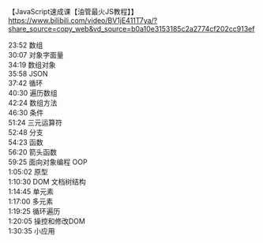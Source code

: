 【JavaScript速成课【油管最火JS教程】】 https://www.bilibili.com/video/BV1jE411T7ya/?share_source=copy_web&vd_source=b0a10e3153185c2a2774cf202cc913ef

23:52 数组  
30:07 对象字面量  
34:19 数组对象  
35:58 JSON  
37:42 循环  
	40:30 遍历数组  
	42:24 数组方法  
46:30 条件  
51:24 三元运算符  
52:48 分支  
54:23 函数  
	56:20 箭头函数  
59:25 面向对象编程 OOP  
1:05:02 原型  
1:10:30 DOM 文档树结构  
	1:14:45 单元素  
	1:17:00 多元素  
	1:19:25 循环遍历  
	1:20:05 操控和修改DOM  
	1:30:35 小应用